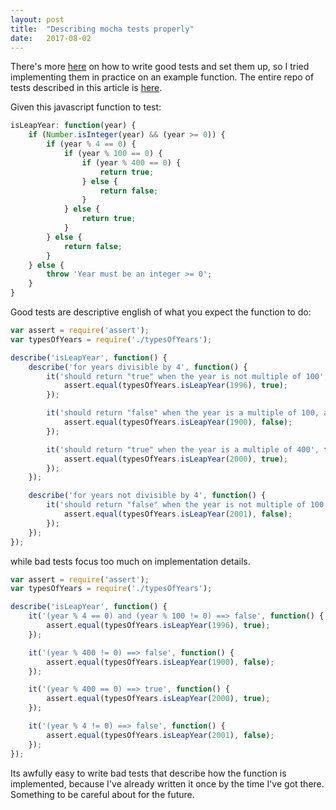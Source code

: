 ```yaml
---
layout: post
title:  "Describing mocha tests properly"
date:   2017-08-02
---
```


There's more [here](http://samwize.com/2014/02/08/a-guide-to-mochas-describe-it-and-setup-hooks/) 
on how to write good tests and set them up,
so I tried implementing them in practice on an example function.
The entire repo of tests described in this article is 
[here](https://github.com/lkloh/javascriptPlayground/tree/master/mochaTestExample_aug2_2017).

Given this javascript function to test:

```js
isLeapYear: function(year) {
	if (Number.isInteger(year) && (year >= 0)) {
		if (year % 4 == 0) {
			if (year % 100 == 0) {
				if (year % 400 == 0) {
					return true;
				} else {
					return false;
				}
			} else {
				return true;
			} 
		} else {
			return false;
		}
	} else {
		throw 'Year must be an integer >= 0';
	}
}
```

Good tests are descriptive english of what you expect the function to do:
```js
var assert = require('assert');
var typesOfYears = require('./typesOfYears');

describe('isLeapYear', function() {
	describe('for years divisible by 4', function() {
	  	it('should return "true" when the year is not multiple of 100', function() {
		  	assert.equal(typesOfYears.isLeapYear(1996), true);
		});

		it('should return "false" when the year is a multiple of 100, and not a multiple of 400', function() {
		  	assert.equal(typesOfYears.isLeapYear(1900), false);
		});

		it('should return "true" when the year is a multiple of 400', function() {
		  	assert.equal(typesOfYears.isLeapYear(2000), true);
		});
	});

	describe('for years not divisible by 4', function() {
	  	it('should return "false" when the year is not multiple of 100', function() {
		  	assert.equal(typesOfYears.isLeapYear(2001), false);
		});
	});
});
```

while bad tests focus too much on implementation details.
```js
var assert = require('assert');
var typesOfYears = require('./typesOfYears');

describe('isLeapYear', function() {
	it('(year % 4 == 0) and (year % 100 != 0) ==> false', function() {
	  	assert.equal(typesOfYears.isLeapYear(1996), true);
	});

	it('(year % 400 != 0) ==> false', function() {
	  	assert.equal(typesOfYears.isLeapYear(1900), false);
	});

	it('(year % 400 == 0) ==> true', function() {
	  	assert.equal(typesOfYears.isLeapYear(2000), true);
	});

	it('(year % 4 != 0) ==> false', function() {
		assert.equal(typesOfYears.isLeapYear(2001), false);		
	});
});
```

Its awfully easy to write bad tests that describe how the function is implemented,
because I've already written it once by the time I've got there.
Something to be careful about for the future.


